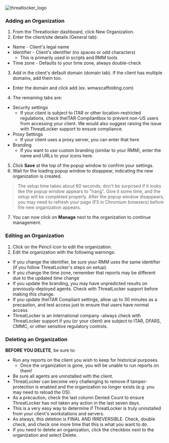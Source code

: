 ![threatlocker_logo](https://i.imgur.com/nhMXLdH.png)

### Adding an Organization
1. From the Threatlocker dashboard, click New Organization.
2.  Enter the client/site details (General tab):
- Name - Client's legal name
- Identifier - Client's identifier (no spaces or odd characters)
  - This is primarily used in scripts and RMM tools
- Time zone - Defaults to your time zone, always double-check
3. Add in the client's default domain (domain tab). If the client has multiple domains, add them too.
- Enter the domain and click add (ex. wmwscaffolding.com)
4. The remaining tabs are:
- Security settings
  - If your client is subject to ITAR or other location-restricted regulations, check theITAR Compliantbox to prevent non-US users from accessing your client. We would also suggest raising the issue with ThreatLocker support to ensure compliance.
- Proxy Settings 
  - If your client uses a proxy server, you can enter that here
- Branding
  - If you want to use custom branding (similar to your RMM), enter the name and URLs to your icons here.

5. Click __Save__ at the top of the popup window to confirm your settings.
6. Wait for the loading popup window to disappear, indicating the new organization is created.

> The setup time takes about 60 seconds; don't be surprised if it looks like the popup window appears to "hang". Give it some time, and the setup will be completed properly.
> After the popup window disappears, you may need to refresh your page (F5 in Chromium browsers) before the new organization appears.

7. You can now click on __Manage__ next to the organization to continue management.

### Editing an Organization
1. Click on the Pencil icon to edit the organization.
2. Edit the organization with the following warnings:
- If you change the identifier, be sure your RMM uses the same identifier (if you follow ThreatLocker's steps on setup).
- If you change the time zone, remember that reports may be different due to the updated time change
- If you update the branding, you may have unpredicted results on previously-deployed agents. Check with ThreatLocker support before making this change.
- If you update theITAR Compliant settings, allow up to 30 minutes as a precaution, and test access just to ensure that users have normal access
- ThreatLocker is an international company -always check with ThreatLocker support if you (or your client) are subject to ITAR, DFARS, CMMC, or other sensitive regulatory controls.

### Deleting an Organization
__BEFORE YOU DELETE__, be sure to:
- Run any reports on the client you wish to keep for historical purposes.
  - Once the organization is gone, you will be unable to run reports on them!
-  Be sure all agents are uninstalled with the client.
  - ThreatLocker can become very challenging to remove if tamper-protection is enabled and the organization no longer exists (e.g. you may need to reload the OS).
-  As a precaution, check the last column Denied Count to ensure ThreatLocker has not taken any action in the last seven days.
  - This is a very easy way to determine if ThreatLocker is truly uninstalled from your client's workstations and servers.
- As always, this deletion is FINAL AND IRREVERSIBLE. Check, double check, and check one more time that this is what you want to do.
- If you need to delete an organization, click the checkbox next to the organization and select Delete.
